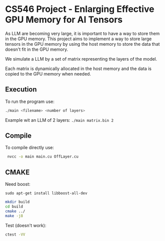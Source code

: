 # CS546 Project - Enlarging Effective GPU Memory for AI Tensors

As LLM are becoming very large, it is important to have a way to store them in the GPU memory. This project aims to implement a way to store large tensors in the GPU memory by using the host memory to store the data that doesn't fit in the GPU memory.

We simulate a LLM by a set of matrix representing the layers of the model. 

Each matrix is dynamically allocated in the host memory and the data is copied to the GPU memory when needed.

## Execution

To run the program use:
```bash 
./main <filename> <number of layers>
``` 
Example wit an LLM of 2 layers: `./main matrix.bin 2`

## Compile 
To compile directly use:
```bash
 nvcc -o main main.cu OffLayer.cu 
```

## CMAKE

Need boost:
```
sudo apt-get install libboost-all-dev
```

```bash
mkdir build
cd build
cmake ../
make -j8
```

Test (doesn't work):
```bash
ctest -VV
```